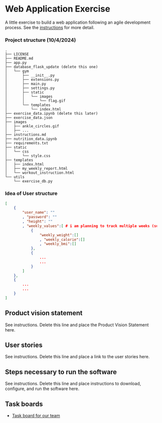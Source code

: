 # Web Application Exercise

A little exercise to build a web application following an agile development process. See the [instructions](instructions.md) for more detail.

### Project structure (10/4/2024)

```text
.
├── LICENSE
├── README.md
├── app.py
├── database_flask_update (delete this one)
│   └── gym
│       ├── __init__.py
│       ├── extensions.py
│       ├── main.py
│       ├── settings.py
│       ├── static
│       │   └── images
│       │       └── flag.gif
│       └── templates
│           └── index.html
├── exercise_data.ipynb (delete this later)
├── exercise_data.json
├── images
│   ├── ankle_circles.gif
│   ├── ...
├── instructions.md
├── nutrition_data.ipynb
├── requirements.txt
├── static
│   └── css
│       └── style.css
├── templates
│   ├── index.html
│   ├── my_weekly_report.html
│   └── workout_instruction.html
└── utils
    └── exercise_db.py
```

### Idea of User structure
```json
[
    {
        "user_name": ""
        , "password": ""
        , "height": ""
        , "weekly_values":[ # i am planning to track multiple weeks (such as previous 2 weeks), and let user decide whether to delete it
            {
                "weekly_weight":[]
                , "weekly_calorie":[]
                , "weekly_bmi":[]
            },
            {
                ...
                ...
            }
        ]
    },
    {
        ...
        ...
    }
]
```

## Product vision statement

See instructions. Delete this line and place the Product Vision Statement here.

## User stories

See instructions. Delete this line and place a link to the user stories here.

## Steps necessary to run the software

See instructions. Delete this line and place instructions to download, configure, and run the software here.

## Task boards

- [Task board for our team](https://github.com/orgs/software-students-fall2024/projects/6)
